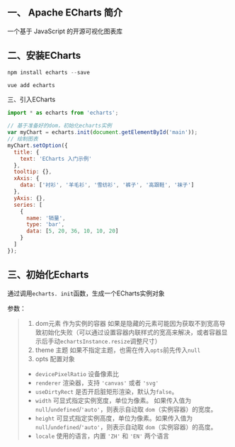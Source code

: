 ## 一、 Apache ECharts 简介

 一个基于 JavaScript 的开源可视化图表库 

## 二、安装ECharts

```powershell
npm install echarts --save
```

```powershell
vue add echarts
```

三、引入ECharts

```js
import * as echarts from 'echarts';

// 基于准备好的dom，初始化echarts实例
var myChart = echarts.init(document.getElementById('main'));
// 绘制图表
myChart.setOption({
  title: {
    text: 'ECharts 入门示例'
  },
  tooltip: {},
  xAxis: {
    data: ['衬衫', '羊毛衫', '雪纺衫', '裤子', '高跟鞋', '袜子']
  },
  yAxis: {},
  series: [
    {
      name: '销量',
      type: 'bar',
      data: [5, 20, 36, 10, 10, 20]
    }
  ]
});
```

## 三、初始化Echarts

通过调用`echarts. init`函数，生成一个ECharts实例对象

参数：

> 1. dom元素   作为实例的容器 如果是隐藏的元素可能因为获取不到宽高导致初始化失败（可以通过设置容器内联样式的宽高来解决，或者容器显示后手动`echartsInstance.resize`调整尺寸）
> 2.  theme  主题    如果不指定主题，也需在传入`opts`前先传入`null` 
> 3.  opts   配置对象
>    -  `devicePixelRatio` 设备像素比 
>    -  `renderer` 渲染器，支持 `'canvas'` 或者 `'svg'` 
>    -  `useDirtyRect` 是否开启脏矩形渲染，默认为`false`。 
>    -  `width` 可显式指定实例宽度，单位为像素。  如果传入值为 `null`/`undefined`/`'auto'`，则表示自动取 `dom`（实例容器）的宽度。 
>    - `height` 可显式指定实例高度，单位为像素。如果传入值为 `null`/`undefined`/`'auto'`，则表示自动取 `dom`（实例容器）的高度。
>    -  `locale` 使用的语言，内置 `'ZH'` 和 `'EN'` 两个语言

